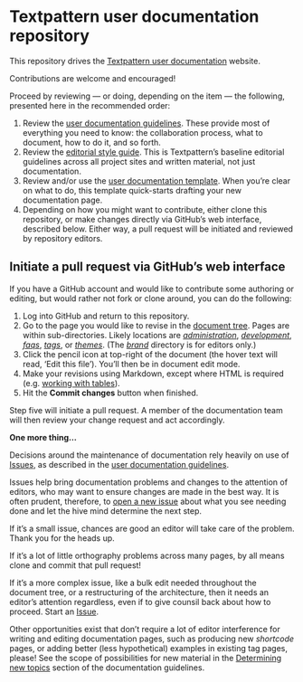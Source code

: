 # Textpattern user documentation repository

This repository drives the [Textpattern user documentation](https://docs.textpattern.com) website.

Contributions are welcome and encouraged! 

Proceed by reviewing — or doing, depending on the item — the following, presented here in the recommended order:

1. Review the [user documentation guidelines](https://docs.textpattern.com/brand/user-documentation-guidelines). These provide most of everything you need to know: the collaboration process, what to document, how to do it, and so forth.
2. Review the [editorial style guide](https://docs.textpattern.com/brand/editorial-style-guide). This is Textpattern’s baseline editorial guidelines across all project sites and written material, not just documentation.
3. Review and/or use the [user documentation template](https://docs.textpattern.com/brand/user-documentation-template). When you’re clear on what to do, this template quick-starts drafting your new documentation page.
4. Depending on how you might want to contribute, either clone this repository, or make changes directly via GitHub’s web interface, described below. Either way, a pull request will be initiated and reviewed by repository editors.
 
## Initiate a pull request via GitHub’s web interface

If you have a GitHub account and would like to contribute some authoring or editing, but would rather not fork or clone around, you can do the following:

1. Log into GitHub and return to this repository.
2. Go to the page you would like to revise in the [document tree](https://github.com/textpattern/textpattern.github.io). Pages are within sub-directories. Likely locations are [*administration*](https://github.com/textpattern/textpattern.github.io/tree/master/administration), [*development*](https://github.com/textpattern/textpattern.github.io/tree/master/development), [*faqs*](https://github.com/textpattern/textpattern.github.io/tree/master/faqs), [*tags*](https://github.com/textpattern/textpattern.github.io/tree/master/tags), or [*themes*](https://github.com/textpattern/textpattern.github.io/tree/master/themes). (The [*brand*](https://github.com/textpattern/textpattern.github.io/tree/master/brand) directory is for editors only.)
3. Click the pencil icon at top-right of the document (the hover text will read, ‘Edit this file’). You’ll then be in document edit mode.
4. Make your revisions using Markdown, except where HTML is required (e.g. [working with tables](https://docs.textpattern.com/brand/user-documentation-guidelines#tables)).
5. Hit the **Commit changes** button when finished.

Step five will initiate a pull request. A member of the documentation team will then review your change request and act accordingly.

**One more thing…**

Decisions around the maintenance of documentation rely heavily on use of [Issues](https://github.com/textpattern/textpattern.github.io/issues), as described in the [user documentation guidelines](https://docs.textpattern.com/brand/user-documentation-guidelines).

Issues help bring documentation problems and changes to the attention of editors, who may want to ensure changes are made in the best way. It is often prudent, therefore, to [open a new issue](https://github.com/textpattern/textpattern.github.io/issues) about what you see needing done and let the hive mind determine the next step.

If it’s a small issue, chances are good an editor will take care of the problem. Thank you for the heads up.

If it’s a lot of little orthography problems across many pages, by all means clone and commit that pull request!

If it’s a more complex issue, like a bulk edit needed throughout the document tree, or a restructuring of the architecture, then it needs an editor’s attention regardless, even if to give counsil back about how to proceed. Start an [Issue](https://github.com/textpattern/textpattern.github.io/issues).

Other opportunities exist that don’t require a lot of editor interference for writing and editing documentation pages, such as producing new _shortcode_ pages, or adding better (less hypothetical) examples in existing tag pages, please! See the scope of possibilities for new material in the [Determining new topics](https://docs.textpattern.com/brand/user-documentation-guidelines#determining-new-topics) section of the documentation guidelines.

